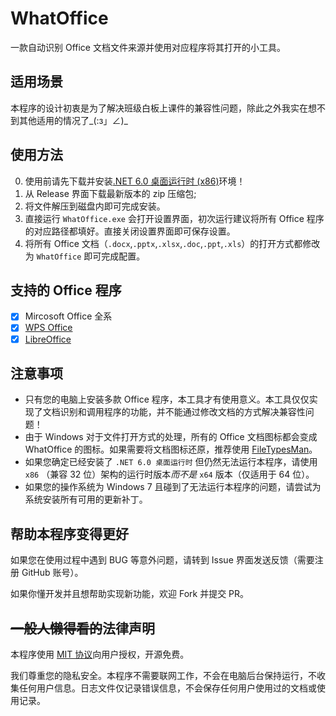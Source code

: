 # WhatOffice

一款自动识别 Office 文档文件来源并使用对应程序将其打开的小工具。

## 适用场景

本程序的设计初衷是为了解决班级白板上课件的兼容性问题，除此之外我实在想不到其他适用的情况了\_(:з」∠)\_

## 使用方法

0. 使用前请先下载并安装[.NET 6.0 桌面运行时 (x86)](https://dotnet.microsoft.com/zh-cn/download/dotnet/6.0)环境！
1. 从 Release 界面下载最新版本的 zip 压缩包;
2. 将文件解压到磁盘内即可完成安装。
3. 直接运行 `WhatOffice.exe` 会打开设置界面，初次运行建议将所有 Office 程序的对应路径都填好。直接关闭设置界面即可保存设置。
4. 将所有 Office 文档（`.docx`,`.pptx`,`.xlsx`,`.doc`,`.ppt`,`.xls`）的打开方式都修改为 `WhatOffice` 即可完成配置。

## 支持的 Office 程序

- [x] Mircosoft Office 全系
- [x] [WPS Office](https://platform.wps.cn/)
- [x] [LibreOffice](https://zh-cn.libreoffice.org/)

## 注意事项

- 只有您的电脑上安装多款 Office 程序，本工具才有使用意义。本工具仅仅实现了文档识别和调用程序的功能，并不能通过修改文档的方式解决兼容性问题！
- 由于 Windows 对于文件打开方式的处理，所有的 Office 文档图标都会变成 WhatOffice 的图标。如果需要将文档图标还原，推荐使用 [FileTypesMan](https://www.nirsoft.net/utils/file_types_manager.html)。
- 如果您确定已经安装了 `.NET 6.0 桌面运行时` 但仍然无法运行本程序，请使用 `x86` （兼容 32 位）架构的运行时版本*而不是* `x64` 版本（仅适用于 64 位）。
- 如果您的操作系统为 Windows 7 且碰到了无法运行本程序的问题，请尝试为系统安装所有可用的更新补丁。

## 帮助本程序变得更好

如果您在使用过程中遇到 BUG 等意外问题，请转到 Issue 界面发送反馈（需要注册 GitHub 账号）。

如果你懂开发并且想帮助实现新功能，欢迎 Fork 并提交 PR。

## ~~一般人懒得看的~~法律声明

本程序使用 [MIT 协议](https://mit-license.org/)向用户授权，开源免费。

我们尊重您的隐私安全。本程序不需要联网工作，不会在电脑后台保持运行，不收集任何用户信息。日志文件仅记录错误信息，不会保存任何用户使用过的文档或使用记录。
